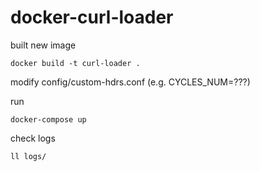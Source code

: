 # docker-curl-loader

built new image

    docker build -t curl-loader .

modify config/custom-hdrs.conf (e.g. CYCLES_NUM=???)

run

    docker-compose up

check logs

    ll logs/
